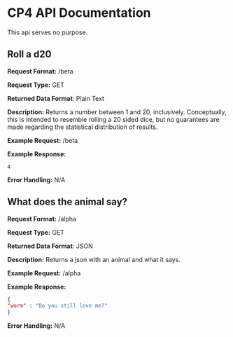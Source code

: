 # CP4 API Documentation
This api serves no purpose.

## Roll a d20
**Request Format:** /beta

**Request Type:** GET

**Returned Data Format**: Plain Text

**Description:** Returns a number between 1 and 20, inclusively. Conceptually, this is intended to resemble rolling a 20 sided dice, but no guarantees are made regarding the statistical distribution of results.

**Example Request:** /beta

**Example Response:**

```
4
```

**Error Handling:**
N/A

## What does the animal say?
**Request Format:** /alpha

**Request Type:** GET

**Returned Data Format**: JSON

**Description:** Returns a json with an animal and what it says.

**Example Request:** /alpha

**Example Response:**

```json
{
"worm" : "Do you still love me?"
}
```

**Error Handling:**
N/A
